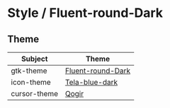 

# Style / Fluent-round-Dark


## Theme

| Subject | Theme |
| --- | --- |
| gtk-theme | [Fluent-round-Dark](https://github.com/vinceliuice/Fluent-gtk-theme) |
| icon-theme | [Tela-blue-dark](https://github.com/vinceliuice/Tela-icon-theme) |
| cursor-theme | [Qogir](https://github.com/vinceliuice/Qogir-icon-theme/tree/master/src/cursors) |
